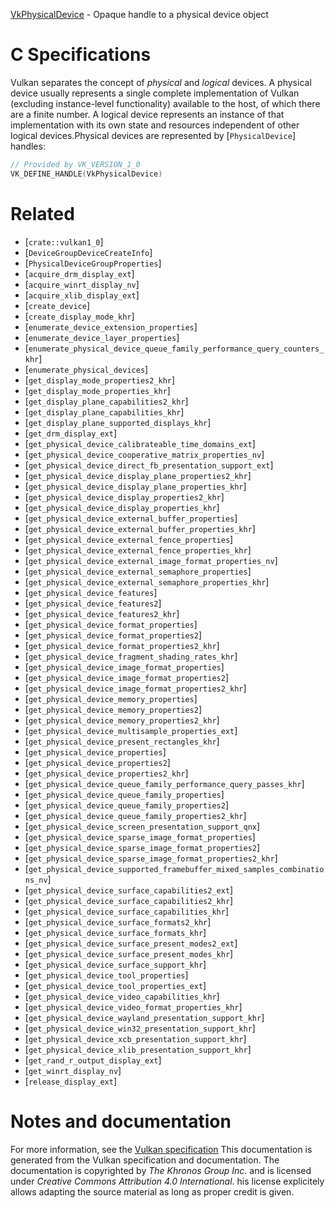 [VkPhysicalDevice](https://www.khronos.org/registry/vulkan/specs/1.3-extensions/man/html/VkPhysicalDevice.html) - Opaque handle to a physical device object

# C Specifications
Vulkan separates the concept of *physical* and *logical* devices.
A physical device usually represents a single complete implementation of
Vulkan (excluding instance-level functionality) available to the host, of
which there are a finite number.
A logical device represents an instance of that implementation with its own
state and resources independent of other logical devices.Physical devices are represented by [`PhysicalDevice`] handles:
```c
// Provided by VK_VERSION_1_0
VK_DEFINE_HANDLE(VkPhysicalDevice)
```

# Related
- [`crate::vulkan1_0`]
- [`DeviceGroupDeviceCreateInfo`]
- [`PhysicalDeviceGroupProperties`]
- [`acquire_drm_display_ext`]
- [`acquire_winrt_display_nv`]
- [`acquire_xlib_display_ext`]
- [`create_device`]
- [`create_display_mode_khr`]
- [`enumerate_device_extension_properties`]
- [`enumerate_device_layer_properties`]
- [`enumerate_physical_device_queue_family_performance_query_counters_khr`]
- [`enumerate_physical_devices`]
- [`get_display_mode_properties2_khr`]
- [`get_display_mode_properties_khr`]
- [`get_display_plane_capabilities2_khr`]
- [`get_display_plane_capabilities_khr`]
- [`get_display_plane_supported_displays_khr`]
- [`get_drm_display_ext`]
- [`get_physical_device_calibrateable_time_domains_ext`]
- [`get_physical_device_cooperative_matrix_properties_nv`]
- [`get_physical_device_direct_fb_presentation_support_ext`]
- [`get_physical_device_display_plane_properties2_khr`]
- [`get_physical_device_display_plane_properties_khr`]
- [`get_physical_device_display_properties2_khr`]
- [`get_physical_device_display_properties_khr`]
- [`get_physical_device_external_buffer_properties`]
- [`get_physical_device_external_buffer_properties_khr`]
- [`get_physical_device_external_fence_properties`]
- [`get_physical_device_external_fence_properties_khr`]
- [`get_physical_device_external_image_format_properties_nv`]
- [`get_physical_device_external_semaphore_properties`]
- [`get_physical_device_external_semaphore_properties_khr`]
- [`get_physical_device_features`]
- [`get_physical_device_features2`]
- [`get_physical_device_features2_khr`]
- [`get_physical_device_format_properties`]
- [`get_physical_device_format_properties2`]
- [`get_physical_device_format_properties2_khr`]
- [`get_physical_device_fragment_shading_rates_khr`]
- [`get_physical_device_image_format_properties`]
- [`get_physical_device_image_format_properties2`]
- [`get_physical_device_image_format_properties2_khr`]
- [`get_physical_device_memory_properties`]
- [`get_physical_device_memory_properties2`]
- [`get_physical_device_memory_properties2_khr`]
- [`get_physical_device_multisample_properties_ext`]
- [`get_physical_device_present_rectangles_khr`]
- [`get_physical_device_properties`]
- [`get_physical_device_properties2`]
- [`get_physical_device_properties2_khr`]
- [`get_physical_device_queue_family_performance_query_passes_khr`]
- [`get_physical_device_queue_family_properties`]
- [`get_physical_device_queue_family_properties2`]
- [`get_physical_device_queue_family_properties2_khr`]
- [`get_physical_device_screen_presentation_support_qnx`]
- [`get_physical_device_sparse_image_format_properties`]
- [`get_physical_device_sparse_image_format_properties2`]
- [`get_physical_device_sparse_image_format_properties2_khr`]
- [`get_physical_device_supported_framebuffer_mixed_samples_combinations_nv`]
- [`get_physical_device_surface_capabilities2_ext`]
- [`get_physical_device_surface_capabilities2_khr`]
- [`get_physical_device_surface_capabilities_khr`]
- [`get_physical_device_surface_formats2_khr`]
- [`get_physical_device_surface_formats_khr`]
- [`get_physical_device_surface_present_modes2_ext`]
- [`get_physical_device_surface_present_modes_khr`]
- [`get_physical_device_surface_support_khr`]
- [`get_physical_device_tool_properties`]
- [`get_physical_device_tool_properties_ext`]
- [`get_physical_device_video_capabilities_khr`]
- [`get_physical_device_video_format_properties_khr`]
- [`get_physical_device_wayland_presentation_support_khr`]
- [`get_physical_device_win32_presentation_support_khr`]
- [`get_physical_device_xcb_presentation_support_khr`]
- [`get_physical_device_xlib_presentation_support_khr`]
- [`get_rand_r_output_display_ext`]
- [`get_winrt_display_nv`]
- [`release_display_ext`]

# Notes and documentation
For more information, see the [Vulkan specification](https://www.khronos.org/registry/vulkan/specs/1.3-extensions/html/vkspec.html)
This documentation is generated from the Vulkan specification and documentation.
The documentation is copyrighted by *The Khronos Group Inc.* and is licensed under *Creative Commons Attribution 4.0 International*.
his license explicitely allows adapting the source material as long as proper credit is given.
        